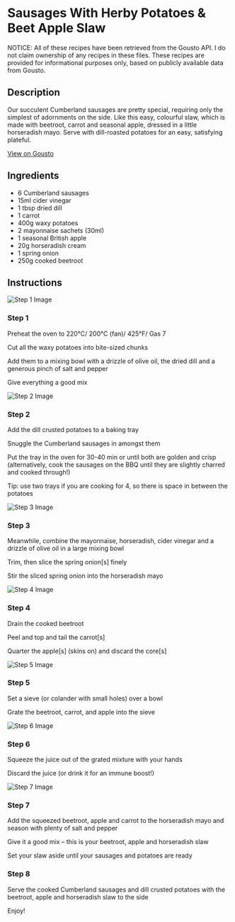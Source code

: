 # Sausages With Herby Potatoes & Beet Apple Slaw

NOTICE: All of these recipes have been retrieved from the Gousto API. I do not claim ownership of any recipes in these files. These recipes are provided for informational purposes only, based on publicly available data from Gousto.

## Description

Our succulent Cumberland sausages are pretty special, requiring only the simplest of adornments on the side. Like this easy, colourful slaw, which is made with beetroot, carrot and seasonal apple, dressed in a little horseradish mayo. Serve with dill-roasted potatoes for an easy, satisfying plateful.

[View on Gousto](https://www.gousto.co.uk/recipes/cookbook/sausages-with-herby-potatoes-beet-apple-slaw)

## Ingredients

- 6 Cumberland sausages
- 15ml cider vinegar
- 1 tbsp dried dill
- 1 carrot
- 400g waxy potatoes
- 2 mayonnaise sachets (30ml)
- 1 seasonal British apple 
- 20g horseradish cream
- 1 spring onion
- 250g cooked beetroot

## Instructions

![Step 1 Image](https://production-media.gousto.co.uk/cms/recipe-step-image/394.step-1-x200.jpg)

### Step 1

Preheat the oven to 220°C/ 200°C (fan)/ 425°F/ Gas 7


Cut all the waxy potatoes into bite-sized chunks


Add them to a mixing bowl with a drizzle of <span class="text-highlight">olive oil, the</span> dried dill and a generous pinch of salt and pepper


Give everything a good mix

![Step 2 Image](https://production-media.gousto.co.uk/cms/recipe-step-image/394.step-2-x200.jpg)

### Step 2

Add the dill crusted potatoes to a baking tray


Snuggle the Cumberland sausages in amongst them


Put the tray in the oven for 30-40 min or until both are golden and crisp (alternatively, cook the sausages on the BBQ until they are slightly charred and cooked through!)


Tip: use two trays if you are cooking for 4, so there is space in between the potatoes

![Step 3 Image](https://production-media.gousto.co.uk/cms/recipe-step-image/394.step-3-x200.jpg)

### Step 3

Meanwhile, combine the mayonnaise, horseradish, <span class="text-highlight">cider vinegar</span> and a drizzle of olive oil in a large mixing bowl


Trim, then slice the spring onion<span class="text-danger">[s]</span> finely


Stir the sliced spring onion into the horseradish mayo

![Step 4 Image](https://production-media.gousto.co.uk/cms/recipe-step-image/394.step-4-x200.jpg)

### Step 4

Drain the cooked beetroot 


Peel and top and tail the carrot<span class="text-danger">[s]</span>


Quarter the apple<span class="text-danger">[s]</span> (skins on) and discard the core<span class="text-danger">[s]</span>

![Step 5 Image](https://production-media.gousto.co.uk/cms/recipe-step-image/394.step-5-x200.jpg)

### Step 5

Set a sieve (or colander with small holes) over a bowl


Grate the beetroot, carrot, and apple into the sieve

![Step 6 Image](https://production-media.gousto.co.uk/cms/recipe-step-image/394.step-6-x200.jpg)

### Step 6

Squeeze the <span class="text-highlight">juice</span> out of the grated mixture with your hands


Discard the juice (or drink it for an immune boost!)

![Step 7 Image](https://production-media.gousto.co.uk/cms/recipe-step-image/394.step-7-x200.jpg)

### Step 7

Add the squeezed beetroot, apple and carrot to the horseradish mayo and season with plenty of salt and pepper


Give it a good mix – this is your beetroot, apple and horseradish slaw


Set your slaw aside until your sausages and potatoes are ready

### Step 8

Serve the cooked Cumberland sausages and dill crusted potatoes with the beetroot, apple and horseradish slaw to the side


Enjoy!

